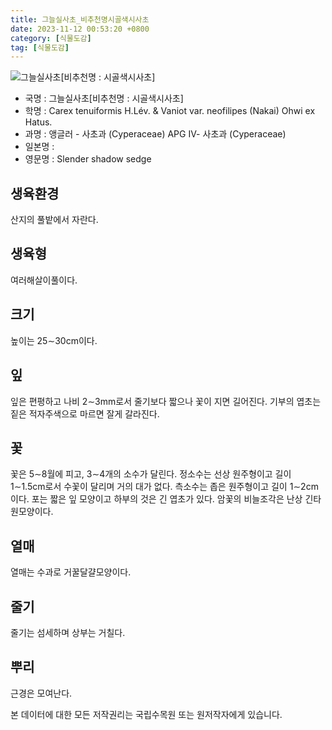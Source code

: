 ```yaml
---
title: 그늘실사초_비추천명시골색시사초
date: 2023-11-12 00:53:20 +0800
category: [식물도감]
tag: [식물도감]
---
```




![그늘실사초[비추천명 : 시골색시사초]](/fileUpload/plants/basic/Cyperaceae/Carex/P000007429/P000007429_202205_1_th2.jpg)
- 국명 : 그늘실사초[비추천명 : 시골색시사초]
- 학명 : Carex tenuiformis H.Lév. & Vaniot var. neofilipes (Nakai) Ohwi ex Hatus.
- 과명 : 앵글러 - 사초과 (Cyperaceae) APG Ⅳ- 사초과 (Cyperaceae)
- 일본명 : 
- 영문명 : Slender shadow sedge


## 생육환경
산지의 풀밭에서 자란다.
## 생육형
여러해살이풀이다.
## 크기
높이는 25∼30cm이다.
## 잎
잎은 편평하고 나비 2∼3mm로서 줄기보다 짧으나 꽃이 지면 길어진다. 기부의 엽초는 짙은 적자주색으로 마르면 잘게 갈라진다. 
## 꽃
꽃은 5∼8월에 피고, 3∼4개의 소수가 달린다. 정소수는 선상 원주형이고 길이 1∼1.5cm로서 수꽃이 달리며 거의 대가 없다. 측소수는 좁은 원주형이고 길이 1∼2cm이다. 포는 짧은 잎 모양이고 하부의 것은 긴 엽초가 있다. 암꽃의 비늘조각은 난상 긴타원모양이다.
## 열매
열매는 수과로 거꿀달걀모양이다.
## 줄기
줄기는 섬세하며 상부는 거칠다. 
## 뿌리
근경은 모여난다.






본 데이터에 대한 모든 저작권리는 국립수목원 또는 원저작자에게 있습니다.
